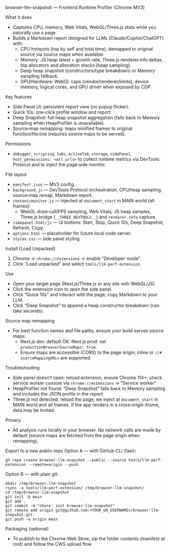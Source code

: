 browser-llm-snapshot — Frontend Runtime Profiler (Chrome MV3)

What it does
- Captures CPU, memory, Web Vitals, WebGL/Three.js stats while you naturally use a page.
- Builds a Markdown report designed for LLMs (Claude/Copilot/ChatGPT) with:
  - CPU hotspots (top by self and total time), demapped to original source via source maps when available.
  - Memory: JS heap latest + growth rate, Three.js renderer.info deltas, top allocators and allocation stacks (heap sampling).
  - Deep heap snapshot (constructors/type breakdown) or Memory sampling fallback.
  - GPU/Hardware: WebGL caps (vendor/renderer/limits), device memory, logical cores, and GPU driver when exposed by CDP.

Key features
- Side Panel UI: persistent report view (no popup flicker).
- Quick 10s: one‑click profile window and report.
- Deep Snapshot: full heap snapshot aggregation (falls back to Memory sampling when HeapProfiler is unavailable).
- Source‑map remapping: maps minified frames to original function/file:line (requires source maps to be served).

Permissions
- `debugger`, `scripting`, `tabs`, `activeTab`, `storage`, `sidePanel`, `host_permissions: <all_urls>` to collect runtime metrics via DevTools Protocol and to inject the page‑side monitor.

File layout
- `manifest.json` — MV3 config.
- `background.js` — DevTools Protocol orchestration, CPU/heap sampling, source‑map remap, Markdown report.
- `content/monitor.js` — injected at `document_start` in MAIN world (all frames):
  - WebGL draw‑call/FPS sampling, Web Vitals, JS heap samples, Three.js bridge (`__THREE_DEVTOOLS__`) and `renderer.info` capture.
- `sidepanel.html/js` — UI buttons: Start, Stop, Quick 10s, Deep Snapshot, Refresh, Copy.
- `options.html` — placeholder for future local code server.
- `styles.css` — side panel styling.

Install (Load Unpacked)
1) Chrome → `chrome://extensions` → enable “Developer mode”.
2) Click “Load unpacked” and select `tools/llm-perf-extension`.

Use
- Open your target page (Next.js/Three.js or any site with WebGL/JS).
- Click the extension icon to open the side panel.
- Click “Quick 10s” and interact with the page; copy Markdown to your LLM.
- Click “Deep Snapshot” to append a heap constructor breakdown (can take seconds).

Source map remapping
- For best function names and file paths, ensure your build serves source maps:
  - Next.js dev: default OK. Next.js prod: set `productionBrowserSourceMaps: true`.
  - Ensure maps are accessible (CORS) to the page origin; inline or `//# sourceMappingURL=` are supported.

Troubleshooting
- Side panel doesn’t open: reload extension; ensure Chrome 114+; check service worker console via `chrome://extensions` → “Service worker”.
- HeapProfiler not found: “Deep Snapshot” falls back to Memory sampling and includes the JSON profile in the report.
- Three.js not detected: reload the page; we inject at `document_start` in MAIN world and all frames. If the app renders in a cross‑origin iframe, data may be limited.

Privacy
- All analysis runs locally in your browser. No network calls are made by default (source maps are fetched from the page origin when remapping).

Export to a new public repo
Option A — with GitHub CLI (fast):
```
gh repo create browser-llm-snapshot --public --source tools/llm-perf-extension --remote=origin --push
```

Option B — with plain git:
```
mkdir /tmp/browser-llm-snapshot
rsync -a tools/llm-perf-extension/ /tmp/browser-llm-snapshot/
cd /tmp/browser-llm-snapshot
git init -b main
git add .
git commit -m "chore: init browser-llm-snapshot"
git remote add origin git@github.com:<YOUR_GH_USERNAME>/browser-llm-snapshot.git
git push -u origin main
```

Packaging (optional)
- To publish to the Chrome Web Store, zip the folder contents (manifest at root) and follow the CWS upload flow.

